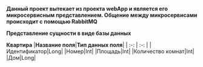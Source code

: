 **Данный проект вытекает из проекта webApp и является его микросервисным представлением. Общение между микросервисами происходит с помощью RabbitMQ**

**Представление сущности в виде базы данных**

**Квартира**
|**Название поля**|**Тип данных поля**|
| :-: | :-: |
|Идентификатор|Long|
|Номер|Int|
|Площадь|Int|
|Количество комнат|Int|
|Дом|Long|
